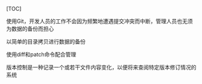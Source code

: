 [TOC]



使用Git，开发人员的工作不会因为频繁地遭遇提交冲突而中断，管理人员也无须为数据的备份而担心

以简单的目录拷贝进行数据的备份



使用diff和patch命令配合管理





版本控制是一种记录一个或若干文件内容变化，以便将来查阅特定版本修订情况的系统



